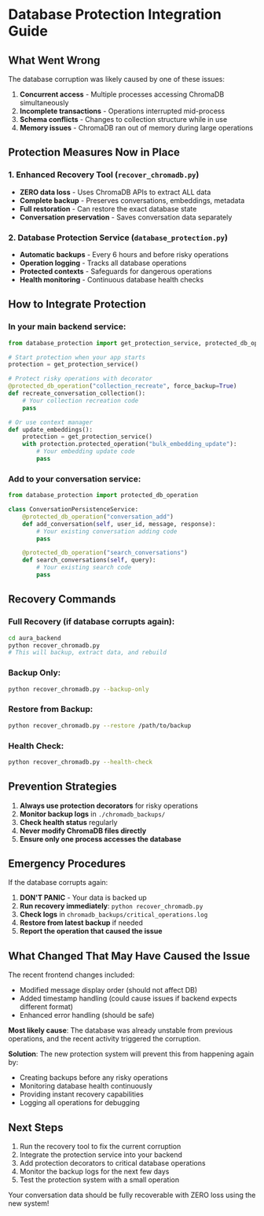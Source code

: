 # Database Protection Integration Guide

## What Went Wrong

The database corruption was likely caused by one of these issues:

1. **Concurrent access** - Multiple processes accessing ChromaDB simultaneously
2. **Incomplete transactions** - Operations interrupted mid-process
3. **Schema conflicts** - Changes to collection structure while in use
4. **Memory issues** - ChromaDB ran out of memory during large operations

## Protection Measures Now in Place

### 1. Enhanced Recovery Tool (`recover_chromadb.py`)
- **ZERO data loss** - Uses ChromaDB APIs to extract ALL data
- **Complete backup** - Preserves conversations, embeddings, metadata
- **Full restoration** - Can restore the exact database state
- **Conversation preservation** - Saves conversation data separately

### 2. Database Protection Service (`database_protection.py`)
- **Automatic backups** - Every 6 hours and before risky operations
- **Operation logging** - Tracks all database operations
- **Protected contexts** - Safeguards for dangerous operations
- **Health monitoring** - Continuous database health checks

## How to Integrate Protection

### In your main backend service:

```python
from database_protection import get_protection_service, protected_db_operation

# Start protection when your app starts
protection = get_protection_service()

# Protect risky operations with decorator
@protected_db_operation("collection_recreate", force_backup=True)
def recreate_conversation_collection():
    # Your collection recreation code
    pass

# Or use context manager
def update_embeddings():
    protection = get_protection_service()
    with protection.protected_operation("bulk_embedding_update"):
        # Your embedding update code
        pass
```

### Add to your conversation service:

```python
from database_protection import protected_db_operation

class ConversationPersistenceService:
    @protected_db_operation("conversation_add")
    def add_conversation(self, user_id, message, response):
        # Your existing conversation adding code
        pass

    @protected_db_operation("search_conversations")
    def search_conversations(self, query):
        # Your existing search code
        pass
```

## Recovery Commands

### Full Recovery (if database corrupts again):
```bash
cd aura_backend
python recover_chromadb.py
# This will backup, extract data, and rebuild
```

### Backup Only:
```bash
python recover_chromadb.py --backup-only
```

### Restore from Backup:
```bash
python recover_chromadb.py --restore /path/to/backup
```

### Health Check:
```bash
python recover_chromadb.py --health-check
```

## Prevention Strategies

1. **Always use protection decorators** for risky operations
2. **Monitor backup logs** in `./chromadb_backups/`
3. **Check health status** regularly
4. **Never modify ChromaDB files directly**
5. **Ensure only one process accesses the database**

## Emergency Procedures

If the database corrupts again:

1. **DON'T PANIC** - Your data is backed up
2. **Run recovery immediately**: `python recover_chromadb.py`
3. **Check logs** in `chromadb_backups/critical_operations.log`
4. **Restore from latest backup** if needed
5. **Report the operation that caused the issue**

## What Changed That May Have Caused the Issue

The recent frontend changes included:
- Modified message display order (should not affect DB)
- Added timestamp handling (could cause issues if backend expects different format)
- Enhanced error handling (should be safe)

**Most likely cause**: The database was already unstable from previous operations, and the recent activity triggered the corruption.

**Solution**: The new protection system will prevent this from happening again by:
- Creating backups before any risky operations
- Monitoring database health continuously
- Providing instant recovery capabilities
- Logging all operations for debugging

## Next Steps

1. Run the recovery tool to fix the current corruption
2. Integrate the protection service into your backend
3. Add protection decorators to critical database operations
4. Monitor the backup logs for the next few days
5. Test the protection system with a small operation

Your conversation data should be fully recoverable with ZERO loss using the new system!
